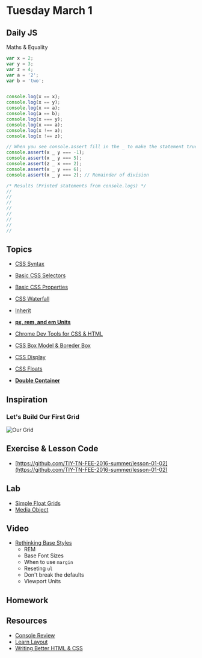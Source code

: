 # Tuesday March 1


## Daily JS

Maths & Equality

```js
var x = 2;
var y = 3;
var z = 4;
var a = '2';
var b = 'two';


console.log(x == x);
console.log(x == y);
console.log(x == a);
console.log(a == b);
console.log(x === y);
console.log(x === a);
console.log(x !== a);
console.log(x !== z);

// When you see console.assert fill in the _ to make the statement true
console.assert(x _ y === -1);
console.assert(x _ y === 5);
console.assert(z _ x === 2);
console.assert(x _ y === 6);
console.assert(x _ y === 2); // Remainder of division

/* Results (Printed statements from console.logs) */
//
//
//
//
//
//
//
//
```

## Topics

* [CSS Syntax](https://developer.mozilla.org/en-US/docs/Web/CSS/Syntax)
* [Basic CSS Selectors](selectors.html)
* [Basic CSS Properties](properties.html)
* [CSS Waterfall](css-waterfall.html)
* [Inherit](inherit.html)
* **[px, rem, and em Units](units.html)**
* [Chrome Dev Tools for CSS & HTML](dev-tools.html)
* [CSS Box Model & Boreder Box](box-model.html)


* [CSS Display](display.html)
* [CSS Floats](float.html)
* **[Double Container](double-container.html)**

## Inspiration

### Let's Build Our First Grid

![Our Grid](http://www.howtogeek.com/wp-content/uploads/2014/11/ximg_5478f6eb51296.png.pagespeed.gp+jp+jw+pj+js+rj+rp+rw+ri+cp+md.ic.anpugrE3gu.png)

## Exercise & Lesson Code

* [https://github.com/TIY-TN-FEE-2016-summer/lesson-01-02](https://github.com/TIY-TN-FEE-2016-summer/lesson-01-02)

## Lab

* [Simple Float Grids](float-grids.html)
* [Media Object](media-object.html)


## Video

* [Rethinking Base Styles](https://youtu.be/EjiTIIs_3N4)
  - REM
  - Base Font Sizes
  - When to use `margin`
  - Reseting `ul`
  - Don't break the defaults
  - Viewport Units

## Homework



## Resources

* [Console Review](http://samkap.github.io/command-line-starter-kit)
* [Learn Layout](http://learnlayout.com/)
* [Writing Better HTML & CSS](http://learn.shayhowe.com/html-css/writing-your-best-code/)
